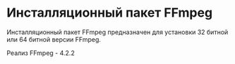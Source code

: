 # Инсталляционный пакет FFmpeg

Инсталляционный пакет FFmpeg предназначен для установки 32 битной или 64 битной версии FFmpeg.

Реализ FFmpeg - 4.2.2